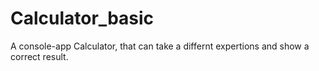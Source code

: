 # Calculator_basic
A console-app Calculator, that can take a differnt expertions and show a correct result. 
